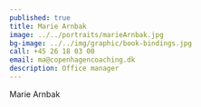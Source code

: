```yaml
---
published: true
title: Marie Arnbak
image: ../../portraits/marieArnbak.jpg
bg-image: ../../img/graphic/book-bindings.jpg
call: +45 26 18 03 00
email: ma@copenhagencoaching.dk
description: Office manager
---
```


Marie Arnbak